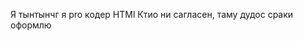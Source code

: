 Я тынтынчг я pro кодер HTMl
Ктио ни сагласен, таму дудос сраки оформлю

<style>
.sdasd{
color= red;
}
</style>

<p class="sdasd"></p>
